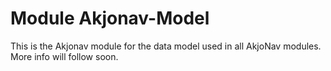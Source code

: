 # Module Akjonav-Model

This is the Akjonav module for the data model used in all AkjoNav modules. More info will follow soon.